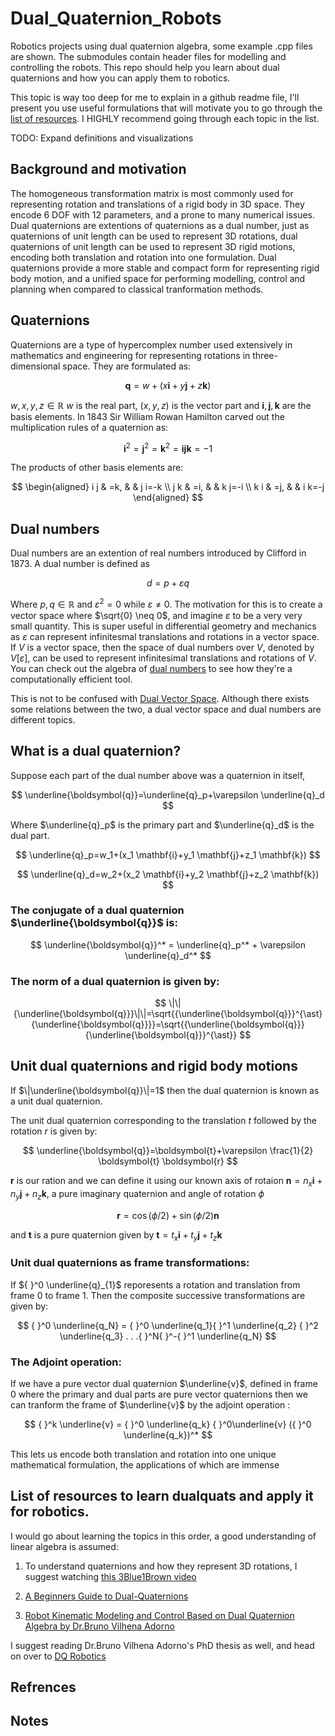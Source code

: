 # Dual_Quaternion_Robots
Robotics projects using dual quaternion algebra, some example .cpp files are shown. The submodules contain header files for modelling and controlling the robots. This repo should help you learn about dual quaternions and how you can apply them to robotics.

This topic is way too deep for me to explain in a github readme file, I'll present you use useful formulations that will motivate you to go through the [list of resources](#list). I HIGHLY recommend going through each topic in the list.

TODO: Expand definitions and visualizations

## Background and motivation

The homogeneous transformation matrix is most commonly used for representing rotation and translations of a rigid body in 3D space. They encode 6 DOF with 12 parameters, and a prone to many numerical issues. Dual quaternions are extentions of quaternions as a dual number, just as quaternions of unit length can be used to represent 3D rotations, dual quaternions of unit length can be used to represent 3D rigid motions, encoding both translation and rotation into one formulation. Dual quaternions provide a more stable and compact form for representing rigid body motion, and a unified space for performing modelling, control and planning when compared to classical tranformation methods.

## Quaternions 

Quaternions are a type of hypercomplex number used extensively in mathematics and engineering for representing rotations in three-dimensional space. They are formulated as:

$$
\mathbf{q}=w+(x \mathbf{i}+y \mathbf{j}+z \mathbf{k})
$$

$w,x,y,z\in \mathbb{R}$
$w$ is the real part, $(x,y,z)$ is the vector part and $\mathbf{i}, \mathbf{j}, \mathbf{k}$ are the basis elements.
In 1843 Sir William Rowan Hamilton carved out the multiplication rules of a quaternion as:

$$
\mathbf{i}^2=\mathbf{j}^2=\mathbf{k}^2= \mathbf{i}\mathbf{j}\mathbf{k} = -1
$$

The products of other basis elements are:

$$
\begin{aligned}
i j & =k, & & j i=-k \\
j k & =i, & & k j=-i \\
k i & =j, & & i k=-j
\end{aligned}
$$


## Dual numbers

Dual numbers are an extention of real numbers introduced by Clifford in 1873. A dual number is defined as 

$$
d=p+\varepsilon q
$$

Where $p, q \in \mathbb{R}$ and $\varepsilon^2=0$ while $\varepsilon \neq 0$. The motivation for this is to create a vector space where $\sqrt{0} \neq 0$, and imagine $\varepsilon$ to be a very very small quantity. This is super useful in differential geometry and mechanics as $\varepsilon$ can represent infinitesmal translations and rotations in a vector space. If $V$ is a vector space, then the space of dual numbers over $V$, denoted by $V[ε]$, can be used to represent infinitesimal translations and rotations of $V$. You can check out the algebra of [dual numbers](https://en.wikipedia.org/wiki/Dual_number) to see how they're a computationally efficient tool. 

This is not to be confused with [Dual Vector Space](https://en.wikipedia.org/wiki/Dual_space). Although there exists some relations between the two, a dual vector space and dual numbers are different topics.

## What is a dual quaternion?

Suppose each part of the dual number above was a quaternion in itself,

$$
\underline{\boldsymbol{q}}=\underline{q}_p+\varepsilon \underline{q}_d
$$

Where $\underline{q}_p$ is the primary part and $\underline{q}_d$ is the dual part.

$$
\underline{q}_p=w_1+(x_1 \mathbf{i}+y_1 \mathbf{j}+z_1 \mathbf{k})
$$

$$
\underline{q}_d=w_2+(x_2 \mathbf{i}+y_2 \mathbf{j}+z_2 \mathbf{k})
$$

### The conjugate of a dual quaternion $\underline{\boldsymbol{q}}$ is:

$$
\underline{\boldsymbol{q}}^* = \underline{q}_p^* + \varepsilon \underline{q}_d^*
$$

### The norm of a dual quaternion is given by:


$$
\|\|{\underline{\boldsymbol{q}}}\|\|=\sqrt{{\underline{\boldsymbol{q}}}^{\ast}{\underline{\boldsymbol{q}}}}=\sqrt{{\underline{\boldsymbol{q}}}{\underline{\boldsymbol{q}}}^{\ast}}
$$



## Unit dual quaternions and rigid body motions

If $\|\underline{\boldsymbol{q}}\|=1$ then the dual quaternion is known as a unit dual quaternion.

The unit dual quaternion corresponding to the translation $t$ followed by the rotation $r$ is
given by: 

$$
\underline{\boldsymbol{q}}=\boldsymbol{t}+\varepsilon \frac{1}{2} \boldsymbol{t} \boldsymbol{r}
$$

$\boldsymbol{r}$ is our ration and we can define it using our known axis of rotaion $\boldsymbol{n}=n_x \mathbf{i}+n_y \mathbf{j}+n_z \mathbf{k}$, a pure imaginary quaternion and angle of rotation $\phi$

$$
\boldsymbol{r}=\cos (\phi / 2)+\sin (\phi / 2) \boldsymbol{n}
$$

and $\boldsymbol{t}$ is a pure quaternion given by $\boldsymbol{t}=t_x \mathbf{i}+t_y \mathbf{j}+t_z \mathbf{k}$


### Unit dual quaternions as frame transformations:

If ${ }^0 \underline{q}_{1}$ reporesents a rotation and translation from frame ${0}$ to frame ${1}$. Then the composite successive transformations are given by:


$$
{ }^0 \underline{q_N} =  { }^0 \underline{q_1}{ }^1 \underline{q_2} { }^2 \underline{q_3}  . . .{ }^N{ }^-{ }^1 \underline{q_N} 
$$

### The Adjoint operation:

If we have a pure vector dual quaternion $\underline{v}$, defined in frame ${0}$ where the primary and dual parts are pure vector quaternions then we can tranform the frame of $\underline{v}$ by the adjoint operation :

$$
{ }^k \underline{v} = { }^0 \underline{q_k} { }^0\underline{v} ({ }^0 \underline{q_k})^*
$$


This lets us encode both translation and rotation into one unique mathematical formulation, the applications of which are immense 

## List of resources to learn dualquats and apply it for robotics. <a name="list"></a>

I would go about learning the topics in this order, a good understanding of linear algebra is assumed:

1. To understand quaternions and how they represent 3D rotations, I suggest watching [this 3Blue1Brown video](https://www.youtube.com/watch?v=d4EgbgTm0Bg)

2. [A Beginners Guide to Dual-Quaternions](https://cs.gmu.edu/~jmlien/teaching/cs451/uploads/Main/dual-quaternion.pdf)

3. [Robot Kinematic Modeling and Control Based on Dual Quaternion Algebra by Dr.Bruno Vilhena Adorno](https://hal.science/hal-01478225/file/Robot_Kinematic_Modeling_and_Control_Based_on_Dual_Quaternion_Algebra_Part_I_Fundamentals_28Feb2017.pdf)

I suggest reading Dr.Bruno Vilhena Adorno's PhD thesis as well, and head on over to [DQ Robotics](https://dqrobotics.github.io/)



## Refrences

## Notes

